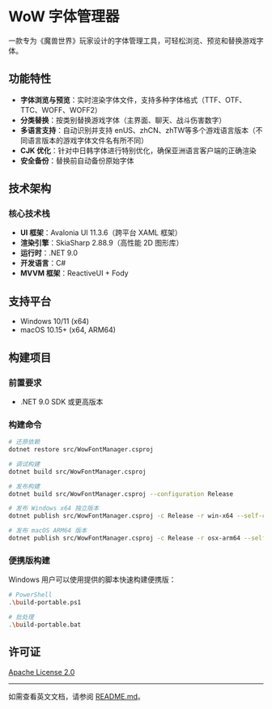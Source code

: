 # WoW 字体管理器

一款专为《魔兽世界》玩家设计的字体管理工具，可轻松浏览、预览和替换游戏字体。

## 功能特性

- **字体浏览与预览**：实时渲染字体文件，支持多种字体格式（TTF、OTF、TTC、WOFF、WOFF2）
- **分类替换**：按类别替换游戏字体（主界面、聊天、战斗伤害数字）
- **多语言支持**：自动识别并支持 enUS、zhCN、zhTW等多个游戏语言版本（不同语言版本的游戏字体文件名有所不同）
- **CJK 优化**：针对中日韩字体进行特别优化，确保亚洲语言客户端的正确渲染
- **安全备份**：替换前自动备份原始字体

## 技术架构

### 核心技术栈

- **UI 框架**：Avalonia UI 11.3.6（跨平台 XAML 框架）
- **渲染引擎**：SkiaSharp 2.88.9（高性能 2D 图形库）
- **运行时**：.NET 9.0
- **开发语言**：C#
- **MVVM 框架**：ReactiveUI + Fody

## 支持平台

- Windows 10/11 (x64)
- macOS 10.15+ (x64, ARM64)

## 构建项目

### 前置要求

- .NET 9.0 SDK 或更高版本

### 构建命令

```bash
# 还原依赖
dotnet restore src/WowFontManager.csproj

# 调试构建
dotnet build src/WowFontManager.csproj

# 发布构建
dotnet build src/WowFontManager.csproj --configuration Release

# 发布 Windows x64 独立版本
dotnet publish src/WowFontManager.csproj -c Release -r win-x64 --self-contained

# 发布 macOS ARM64 版本
dotnet publish src/WowFontManager.csproj -c Release -r osx-arm64 --self-contained
```

### 便携版构建

Windows 用户可以使用提供的脚本快速构建便携版：

```bash
# PowerShell
.\build-portable.ps1

# 批处理
.\build-portable.bat
```

## 许可证

[Apache License 2.0](https://www.apache.org/licenses/LICENSE-2.0)

---

如需查看英文文档，请参阅 [README.md](README.md)。
